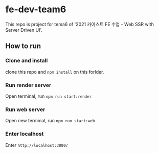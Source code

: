 # fe-dev-team6
This repo is project for tema6 of '2021 카이스트 FE 수업 - Web SSR with Server Driven UI'.


## How to run
### Clone and install
clone this repo and `npm install` on this forlder.

### Run render server
Open terminal, run `npm run start:render`

### Run web server
Open new terminal, run `npm run start:web`

### Enter localhost
Enter `http://localhost:3000/`
